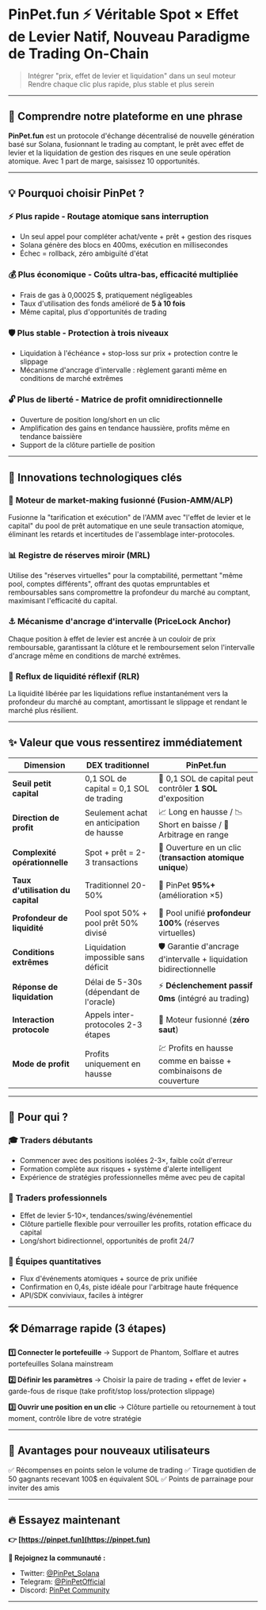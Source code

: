 # PinPet.fun ⚡ Véritable Spot × Effet de Levier Natif, Nouveau Paradigme de Trading On-Chain

> Intégrer "prix, effet de levier et liquidation" dans un seul moteur
> Rendre chaque clic plus rapide, plus stable et plus serein

---

## 🎯 Comprendre notre plateforme en une phrase

**PinPet.fun** est un protocole d'échange décentralisé de nouvelle génération basé sur Solana, fusionnant le trading au comptant, le prêt avec effet de levier et la liquidation de gestion des risques en une seule opération atomique. Avec 1 part de marge, saisissez 10 opportunités.

---

## 💡 Pourquoi choisir PinPet ?

### ⚡ **Plus rapide** - Routage atomique sans interruption
- Un seul appel pour compléter achat/vente + prêt + gestion des risques
- Solana génère des blocs en 400ms, exécution en millisecondes
- Échec = rollback, zéro ambiguïté d'état

### 💰 **Plus économique** - Coûts ultra-bas, efficacité multipliée
- Frais de gas à 0,00025 $, pratiquement négligeables
- Taux d'utilisation des fonds amélioré de **5 à 10 fois**
- Même capital, plus d'opportunités de trading

### 🛡️ **Plus stable** - Protection à trois niveaux
- Liquidation à l'échéance + stop-loss sur prix + protection contre le slippage
- Mécanisme d'ancrage d'intervalle : règlement garanti même en conditions de marché extrêmes

### 🔓 **Plus de liberté** - Matrice de profit omnidirectionnelle
- Ouverture de position long/short en un clic
- Amplification des gains en tendance haussière, profits même en tendance baissière
- Support de la clôture partielle de position

---

## 🚀 Innovations technologiques clés

### 🔧 **Moteur de market-making fusionné** (Fusion-AMM/ALP)
Fusionne la "tarification et exécution" de l'AMM avec "l'effet de levier et le capital" du pool de prêt automatique en une seule transaction atomique, éliminant les retards et incertitudes de l'assemblage inter-protocoles.

### 📊 **Registre de réserves miroir** (MRL)
Utilise des "réserves virtuelles" pour la comptabilité, permettant "même pool, comptes différents", offrant des quotas empruntables et remboursables sans compromettre la profondeur du marché au comptant, maximisant l'efficacité du capital.

### ⚓ **Mécanisme d'ancrage d'intervalle** (PriceLock Anchor)
Chaque position à effet de levier est ancrée à un couloir de prix remboursable, garantissant la clôture et le remboursement selon l'intervalle d'ancrage même en conditions de marché extrêmes.

### 🔄 **Reflux de liquidité réflexif** (RLR)
La liquidité libérée par les liquidations reflue instantanément vers la profondeur du marché au comptant, amortissant le slippage et rendant le marché plus résilient.

---

## ✨ Valeur que vous ressentirez immédiatement

| Dimension | DEX traditionnel | PinPet.fun |
|-----|---------|-----------|
| **Seuil petit capital** | 0,1 SOL de capital = 0,1 SOL de trading | 🎁 0,1 SOL de capital peut contrôler **1 SOL** d'exposition |
| **Direction de profit** | Seulement achat en anticipation de hausse | 📈 Long en hausse / 📉 Short en baisse / 🌊 Arbitrage en range |
| **Complexité opérationnelle** | Spot + prêt = 2-3 transactions | 🎯 Ouverture en un clic (**transaction atomique unique**) |
| **Taux d'utilisation du capital** | Traditionnel 20-50% | 🚀 PinPet **95%+** (amélioration ×5) |
| **Profondeur de liquidité** | Pool spot 50% + pool prêt 50% divisé | 🌊 Pool unifié **profondeur 100%** (réserves virtuelles) |
| **Conditions extrêmes** | Liquidation impossible sans déficit | 🛡️ Garantie d'ancrage d'intervalle + liquidation bidirectionnelle |
| **Réponse de liquidation** | Délai de 5-30s (dépendant de l'oracle) | ⚡ **Déclenchement passif 0ms** (intégré au trading) |
| **Interaction protocole** | Appels inter-protocoles 2-3 étapes | 🔗 Moteur fusionné (**zéro saut**) |
| **Mode de profit** | Profits uniquement en hausse | 💹 Profits en hausse comme en baisse + combinaisons de couverture |


---

## 🎯 Pour qui ?

### 🎓 **Traders débutants**
- Commencer avec des positions isolées 2-3×, faible coût d'erreur
- Formation complète aux risques + système d'alerte intelligent
- Expérience de stratégies professionnelles même avec peu de capital

### 💼 **Traders professionnels**
- Effet de levier 5-10×, tendances/swing/événementiel
- Clôture partielle flexible pour verrouiller les profits, rotation efficace du capital
- Long/short bidirectionnel, opportunités de profit 24/7

### 🤖 **Équipes quantitatives**
- Flux d'événements atomiques + source de prix unifiée
- Confirmation en 0,4s, piste idéale pour l'arbitrage haute fréquence
- API/SDK conviviaux, faciles à intégrer

---

## 🛠️ Démarrage rapide (3 étapes)

**1️⃣ Connecter le portefeuille**
→ Support de Phantom, Solflare et autres portefeuilles Solana mainstream

**2️⃣ Définir les paramètres**
→ Choisir la paire de trading + effet de levier + garde-fous de risque (take profit/stop loss/protection slippage)

**3️⃣ Ouvrir une position en un clic**
→ Clôture partielle ou retournement à tout moment, contrôle libre de votre stratégie

---

## 🎁 Avantages pour nouveaux utilisateurs

✅ Récompenses en points selon le volume de trading
✅ Tirage quotidien de 50 gagnants recevant 100$ en équivalent SOL
✅ Points de parrainage pour inviter des amis

---

## 🔥 Essayez maintenant

**👉 [https://pinpet.fun](https://pinpet.fun)**

**📱 Rejoignez la communauté :**
- Twitter: [@PinPet_Solana](https://twitter.com/PinPet_Solana)
- Telegram: [@PinPetOfficial](https://t.me/PinPetOfficial)
- Discord: [PinPet Community](https://discord.gg/pinpet)

---


